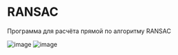 # RANSAC
Программа для расчёта прямой по алгоритму RANSAC

![image](https://github.com/Egor5252/RANSAC/assets/123667969/b04d7399-26d5-4a67-8a95-fb546337c302)
![image](https://github.com/Egor5252/RANSAC/assets/123667969/5fd1a2b9-6150-4bbe-b6ec-55b2004428c7)
